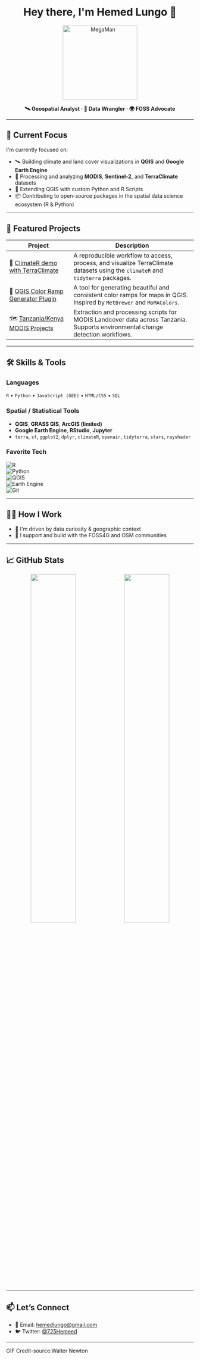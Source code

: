 <h1 align="center">Hey there, I'm Hemed Lungo 👋</h1>

<p align="center">
  <img src="https://media1.giphy.com/media/v1.Y2lkPTc5MGI3NjExOGJjczZhaTYyOW84eTZ5bnNpMnRmdHJ2azF4MXprdnJnaGI0dGQ1ZyZlcD12MV9pbnRlcm5hbF9naWZfYnlfaWQmY3Q9Zw/l3V0megwbBeETMgZa/giphy.gif" width="200" alt="MegaMan">
</p>

<p align="center">
  <b>🛰️ Geospatial Analyst · 🧠 Data Wrangler · 🌍 FOSS Advocate</b><br>
</p>

---

## 🔭 Current Focus

I'm currently focused on:

- 🛰️ Building climate and land cover visualizations in **QGIS** and **Google Earth Engine**
- 🔬 Processing and analyzing **MODIS**, **Sentinel-2**, and **TerraClimate** datasets
- 🐍 Extending QGIS with custom Python and R Scripts
- 📦 Contributing to open-source packages in the spatial data science ecosystem (R & Python)

---

## 🌟 Featured Projects

| Project | Description |
|--------|-------------|
| 🔗 [ClimateR demo with TerraClimate](https://github.com/Heed725/Terraclimate-ClimateR-Tutorial) | A reproducible workflow to access, process, and visualize TerraClimate datasets using the `climateR` and `tidyterra` packages. |
| 🧩 [QGIS Color Ramp Generator Plugin](https://github.com/Heed725/qgis-color-ramp-generator-plugin) | A tool for generating beautiful and consistent color ramps for maps in QGIS. Inspired by `MetBrewer` and `MoMAColors`. |
| 🗺️ [Tanzania/Kenya MODIS Projects](https://github.com/Heed725/Tanzania-Modis-Classification-Map) | Extraction and processing scripts for MODIS Landcover data across Tanzania. Supports environmental change detection workflows. |

---

## 🛠️ Skills & Tools

### Languages  
`R` • `Python` • `JavaScript (GEE)` • `HTML/CSS` • `SQL`

### Spatial / Statistical Tools  
- **QGIS**, **GRASS GIS**, **ArcGIS (limited)**  
- **Google Earth Engine**, **RStudio**, **Jupyter**
- `terra`, `sf`, `ggplot2`, `dplyr`, `climateR`, `openair`, `tidyterra`, `stars`, `rayshader`

### Favorite Tech  
![R](https://img.shields.io/badge/-R-276DC3?logo=r&logoColor=white)  
![Python](https://img.shields.io/badge/-Python-3776AB?logo=python&logoColor=white)  
![QGIS](https://img.shields.io/badge/-QGIS-589632?logo=qgis&logoColor=white)  
![Earth Engine](https://img.shields.io/badge/-EarthEngine-34A853?logo=google&logoColor=white)  
![Git](https://img.shields.io/badge/-Git-F05032?logo=git&logoColor=white)

---

## 🧑‍💻 How I Work
- 🧪 I'm driven by data curiosity & geographic context
- 🤝 I support and build with the FOSS4G and OSM communities

---

## 📈 GitHub Stats

<p align="center">
  <img src="https://github-readme-stats.vercel.app/api?username=Heed725&show_icons=true&theme=tokyonight" width="49%">
  <img src="https://github-readme-stats.vercel.app/api/top-langs/?username=Heed725&layout=compact&theme=tokyonight" width="49%">
</p>

---

## 📫 Let’s Connect

- 📧 Email: hemedlungo@gmail.com  
- 🐦 Twitter: [@725Hemeed](https://twitter.com/725Hemeed)
---

GIF Credit-source:Walter Newton


